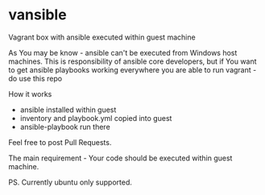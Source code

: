 vansible
========

Vagrant box with ansible executed within guest machine

As You may be know - ansible can't be executed from Windows host machines.
This is responsibility of ansible core developers, but if You want to get
ansible playbooks working everywhere you are able to run vagrant - do use this repo

How it works

- ansible installed within guest
- inventory and playbook.yml copied into guest
- ansible-playbook run there

Feel free to post Pull Requests.

The main requirement - Your code should be executed within guest machine.

PS. Currently ubuntu only supported.

